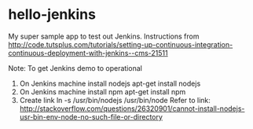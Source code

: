 # hello-jenkins
My super sample app to test out Jenkins.   Instructions from  http://code.tutsplus.com/tutorials/setting-up-continuous-integration-continuous-deployment-with-jenkins--cms-21511 

Note: To get Jenkins demo to operational
1. On Jenkins machine install nodejs   apt-get install nodejs
2. On Jenkins machine install npm      apt-get install npm 
3. Create link    ln -s /usr/bin/nodejs /usr/bin/node    Refer to link:  http://stackoverflow.com/questions/26320901/cannot-install-nodejs-usr-bin-env-node-no-such-file-or-directory
 

